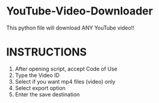 # YouTube-Video-Downloader
This python file will download ANY YouTube video!!

# INSTRUCTIONS
1. After opening script, accept Code of Use
2. Type the Video ID
3. Select if you want mp4 files (video) only
4. Select export option
5. Enter the save destination
